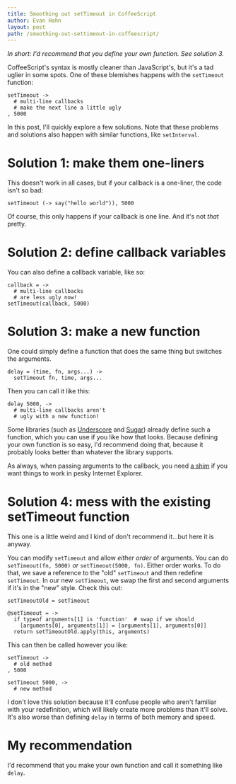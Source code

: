 ```yaml
---
title: Smoothing out setTimeout in CoffeeScript
author: Evan Hahn
layout: post
path: /smoothing-out-settimeout-in-coffeescript/
---
```


_In short: I'd recommend that you define your own function. See solution 3._

CoffeeScript's syntax is mostly cleaner than JavaScript's, but it's a tad uglier in some spots. One of these blemishes happens with the `setTimeout` function:

    setTimeout ->
      # multi-line callbacks
      # make the next line a little ugly
    , 5000

In this post, I'll quickly explore a few solutions. Note that these problems and solutions also happen with similar functions, like `setInterval`.

# Solution 1: make them one-liners

This doesn't work in all cases, but if your callback is a one-liner, the code isn't so bad:

    setTimeout (-> say("hello world")), 5000

Of course, this only happens if your callback is one line. And it's not _that_ pretty.

# Solution 2: define callback variables

You can also define a callback variable, like so:

    callback = ->
      # multi-line callbacks
      # are less ugly now!
    setTimeout(callback, 5000)

# Solution 3: make a new function

One could simply define a function that does the same thing but switches the arguments.

    delay = (time, fn, args...) ->
      setTimeout fn, time, args...

Then you can call it like this:

    delay 5000, ->
      # multi-line callbacks aren't
      # ugly with a new function!

Some libraries (such as [Underscore](http://underscorejs.org/#delay) and [Sugar](http://sugarjs.com/api/Function/delay)) already define such a function, which you can use if you like how that looks. Because defining your own function is so easy, I'd recommend doing that, because it probably looks better than whatever the library supports.

As always, when passing arguments to the callback, you need [a shim](https://developer.mozilla.org/en-US/docs/DOM/window.setTimeout#Callback_arguments) if you want things to work in pesky Internet Explorer.

# Solution 4: mess with the existing setTimeout function

This one is a little weird and I kind of don't recommend it...but here it is anyway.

You can modify `setTimeout` and allow _either order_ of arguments. You can do `setTimeout(fn, 5000)` _or_ `setTimeout(5000, fn)`. Either order works. To do that, we save a reference to the "old" `setTimeout` and then redefine `setTimeout`. In our new `setTimeout`, we swap the first and second arguments if it's in the "new" style. Check this out:

    setTimeoutOld = setTimeout

    @setTimeout = ->
      if typeof arguments[1] is 'function'  # swap if we should
        [arguments[0], arguments[1]] = [arguments[1], arguments[0]]
      return setTimeoutOld.apply(this, arguments)

This can then be called however you like:

    setTimeout ->
      # old method
    , 5000

    setTimeout 5000, ->
      # new method

I don't love this solution because it'll confuse people who aren't familiar with your redefinition, which will likely create more problems than it'll solve. It's also worse than defining `delay` in terms of both memory and speed.

# My recommendation

I'd recommend that you make your own function and call it something like `delay`.
